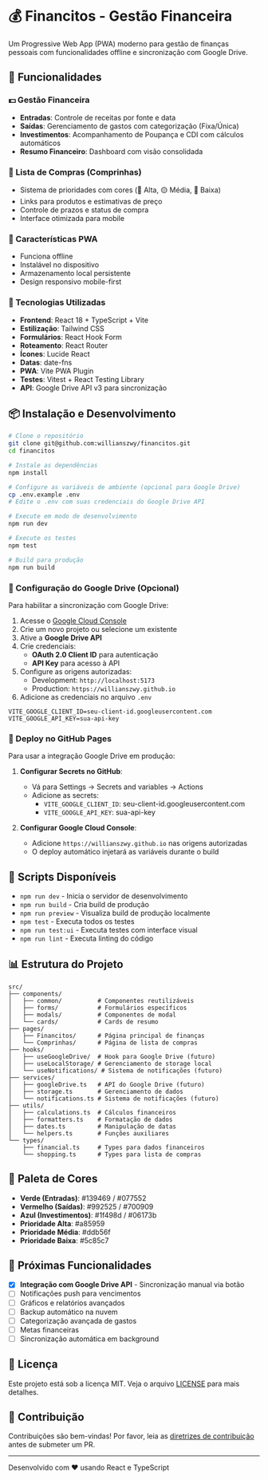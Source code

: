 # 💰 Financitos - Gestão Financeira

Um Progressive Web App (PWA) moderno para gestão de finanças pessoais com funcionalidades offline e sincronização com Google Drive.

## 🚀 Funcionalidades

### 💵 Gestão Financeira
- **Entradas**: Controle de receitas por fonte e data
- **Saídas**: Gerenciamento de gastos com categorização (Fixa/Única)
- **Investimentos**: Acompanhamento de Poupança e CDI com cálculos automáticos
- **Resumo Financeiro**: Dashboard com visão consolidada

### 🛒 Lista de Compras (Comprinhas)
- Sistema de prioridades com cores (🔴 Alta, 🟡 Média, 🔵 Baixa)
- Links para produtos e estimativas de preço
- Controle de prazos e status de compra
- Interface otimizada para mobile

### 📱 Características PWA
- Funciona offline
- Instalável no dispositivo
- Armazenamento local persistente
- Design responsivo mobile-first

### 🔧 Tecnologias Utilizadas
- **Frontend**: React 18 + TypeScript + Vite
- **Estilização**: Tailwind CSS
- **Formulários**: React Hook Form
- **Roteamento**: React Router
- **Ícones**: Lucide React
- **Datas**: date-fns
- **PWA**: Vite PWA Plugin
- **Testes**: Vitest + React Testing Library
- **API**: Google Drive API v3 para sincronização

## 📦 Instalação e Desenvolvimento

```bash
# Clone o repositório
git clone git@github.com:willianszwy/financitos.git
cd financitos

# Instale as dependências
npm install

# Configure as variáveis de ambiente (opcional para Google Drive)
cp .env.example .env
# Edite o .env com suas credenciais do Google Drive API

# Execute em modo de desenvolvimento
npm run dev

# Execute os testes
npm test

# Build para produção
npm run build
```

### 🔑 Configuração do Google Drive (Opcional)

Para habilitar a sincronização com Google Drive:

1. Acesse o [Google Cloud Console](https://console.cloud.google.com/)
2. Crie um novo projeto ou selecione um existente
3. Ative a **Google Drive API**
4. Crie credenciais:
   - **OAuth 2.0 Client ID** para autenticação
   - **API Key** para acesso à API
5. Configure as origens autorizadas:
   - Development: `http://localhost:5173`
   - Production: `https://willianszwy.github.io`
6. Adicione as credenciais no arquivo `.env`

```env
VITE_GOOGLE_CLIENT_ID=seu-client-id.googleusercontent.com
VITE_GOOGLE_API_KEY=sua-api-key
```

### 🚀 Deploy no GitHub Pages

Para usar a integração Google Drive em produção:

1. **Configurar Secrets no GitHub**:
   - Vá para Settings → Secrets and variables → Actions
   - Adicione as secrets:
     - `VITE_GOOGLE_CLIENT_ID`: seu-client-id.googleusercontent.com
     - `VITE_GOOGLE_API_KEY`: sua-api-key

2. **Configurar Google Cloud Console**:
   - Adicione `https://willianszwy.github.io` nas origens autorizadas
   - O deploy automático injetará as variáveis durante o build

## 🎯 Scripts Disponíveis

- `npm run dev` - Inicia o servidor de desenvolvimento
- `npm run build` - Cria build de produção
- `npm run preview` - Visualiza build de produção localmente
- `npm test` - Executa todos os testes
- `npm run test:ui` - Executa testes com interface visual
- `npm run lint` - Executa linting do código

## 📊 Estrutura do Projeto

```
src/
├── components/
│   ├── common/          # Componentes reutilizáveis
│   ├── forms/           # Formulários específicos
│   ├── modals/          # Componentes de modal
│   └── cards/           # Cards de resumo
├── pages/
│   ├── Financitos/      # Página principal de finanças
│   └── Comprinhas/      # Página de lista de compras
├── hooks/
│   ├── useGoogleDrive/  # Hook para Google Drive (futuro)
│   ├── useLocalStorage/ # Gerenciamento de storage local
│   └── useNotifications/ # Sistema de notificações (futuro)
├── services/
│   ├── googleDrive.ts   # API do Google Drive (futuro)
│   ├── storage.ts       # Gerenciamento de dados
│   └── notifications.ts # Sistema de notificações (futuro)
├── utils/
│   ├── calculations.ts  # Cálculos financeiros
│   ├── formatters.ts    # Formatação de dados
│   ├── dates.ts         # Manipulação de datas
│   └── helpers.ts       # Funções auxiliares
└── types/
    ├── financial.ts     # Types para dados financeiros
    └── shopping.ts      # Types para lista de compras
```

## 🎨 Paleta de Cores

- **Verde (Entradas)**: #139469 / #077552
- **Vermelho (Saídas)**: #992525 / #700909  
- **Azul (Investimentos)**: #1f498d / #06173b
- **Prioridade Alta**: #a85959
- **Prioridade Média**: #ddb56f
- **Prioridade Baixa**: #5c85c7

## 🔮 Próximas Funcionalidades

- [x] **Integração com Google Drive API** - Sincronização manual via botão
- [ ] Notificações push para vencimentos
- [ ] Gráficos e relatórios avançados
- [ ] Backup automático na nuvem
- [ ] Categorização avançada de gastos
- [ ] Metas financeiras
- [ ] Sincronização automática em background

## 📝 Licença

Este projeto está sob a licença MIT. Veja o arquivo [LICENSE](LICENSE) para mais detalhes.

## 🤝 Contribuição

Contribuições são bem-vindas! Por favor, leia as [diretrizes de contribuição](CONTRIBUTING.md) antes de submeter um PR.

---

Desenvolvido com ❤️ usando React e TypeScript